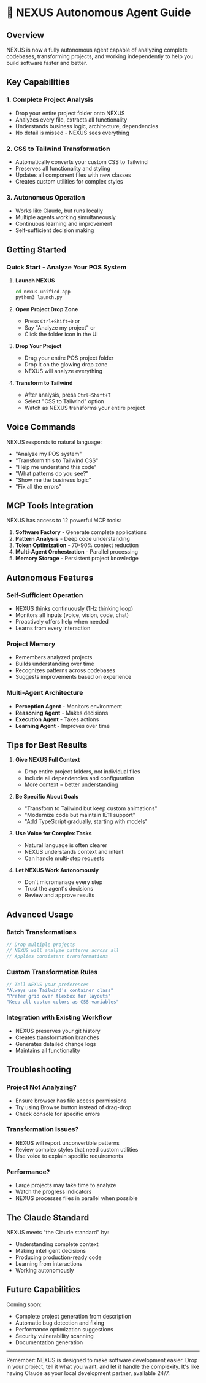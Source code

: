 # 🤖 NEXUS Autonomous Agent Guide

## Overview

NEXUS is now a fully autonomous agent capable of analyzing complete codebases, transforming projects, and working independently to help you build software faster and better.

## Key Capabilities

### 1. Complete Project Analysis
- Drop your entire project folder onto NEXUS
- Analyzes every file, extracts all functionality
- Understands business logic, architecture, dependencies
- No detail is missed - NEXUS sees everything

### 2. CSS to Tailwind Transformation
- Automatically converts your custom CSS to Tailwind
- Preserves all functionality and styling
- Updates all component files with new classes
- Creates custom utilities for complex styles

### 3. Autonomous Operation
- Works like Claude, but runs locally
- Multiple agents working simultaneously
- Continuous learning and improvement
- Self-sufficient decision making

## Getting Started

### Quick Start - Analyze Your POS System

1. **Launch NEXUS**
   ```bash
   cd nexus-unified-app
   python3 launch.py
   ```

2. **Open Project Drop Zone**
   - Press `Ctrl+Shift+D` or
   - Say "Analyze my project" or
   - Click the folder icon in the UI

3. **Drop Your Project**
   - Drag your entire POS project folder
   - Drop it on the glowing drop zone
   - NEXUS will analyze everything

4. **Transform to Tailwind**
   - After analysis, press `Ctrl+Shift+T`
   - Select "CSS to Tailwind" option
   - Watch as NEXUS transforms your entire project

## Voice Commands

NEXUS responds to natural language:

- "Analyze my POS system"
- "Transform this to Tailwind CSS"
- "Help me understand this code"
- "What patterns do you see?"
- "Show me the business logic"
- "Fix all the errors"

## MCP Tools Integration

NEXUS has access to 12 powerful MCP tools:

1. **Software Factory** - Generate complete applications
2. **Pattern Analysis** - Deep code understanding
3. **Token Optimization** - 70-90% context reduction
4. **Multi-Agent Orchestration** - Parallel processing
5. **Memory Storage** - Persistent project knowledge

## Autonomous Features

### Self-Sufficient Operation
- NEXUS thinks continuously (1Hz thinking loop)
- Monitors all inputs (voice, vision, code, chat)
- Proactively offers help when needed
- Learns from every interaction

### Project Memory
- Remembers analyzed projects
- Builds understanding over time
- Recognizes patterns across codebases
- Suggests improvements based on experience

### Multi-Agent Architecture
- **Perception Agent** - Monitors environment
- **Reasoning Agent** - Makes decisions
- **Execution Agent** - Takes actions
- **Learning Agent** - Improves over time

## Tips for Best Results

1. **Give NEXUS Full Context**
   - Drop entire project folders, not individual files
   - Include all dependencies and configuration
   - More context = better understanding

2. **Be Specific About Goals**
   - "Transform to Tailwind but keep custom animations"
   - "Modernize code but maintain IE11 support"
   - "Add TypeScript gradually, starting with models"

3. **Use Voice for Complex Tasks**
   - Natural language is often clearer
   - NEXUS understands context and intent
   - Can handle multi-step requests

4. **Let NEXUS Work Autonomously**
   - Don't micromanage every step
   - Trust the agent's decisions
   - Review and approve results

## Advanced Usage

### Batch Transformations
```javascript
// Drop multiple projects
// NEXUS will analyze patterns across all
// Applies consistent transformations
```

### Custom Transformation Rules
```javascript
// Tell NEXUS your preferences
"Always use Tailwind's container class"
"Prefer grid over flexbox for layouts"
"Keep all custom colors as CSS variables"
```

### Integration with Existing Workflow
- NEXUS preserves your git history
- Creates transformation branches
- Generates detailed change logs
- Maintains all functionality

## Troubleshooting

### Project Not Analyzing?
- Ensure browser has file access permissions
- Try using Browse button instead of drag-drop
- Check console for specific errors

### Transformation Issues?
- NEXUS will report unconvertible patterns
- Review complex styles that need custom utilities
- Use voice to explain specific requirements

### Performance?
- Large projects may take time to analyze
- Watch the progress indicators
- NEXUS processes files in parallel when possible

## The Claude Standard

NEXUS meets "the Claude standard" by:
- Understanding complete context
- Making intelligent decisions
- Producing production-ready code
- Learning from interactions
- Working autonomously

## Future Capabilities

Coming soon:
- Complete project generation from description
- Automatic bug detection and fixing
- Performance optimization suggestions
- Security vulnerability scanning
- Documentation generation

---

Remember: NEXUS is designed to make software development easier. Drop in your project, tell it what you want, and let it handle the complexity. It's like having Claude as your local development partner, available 24/7.